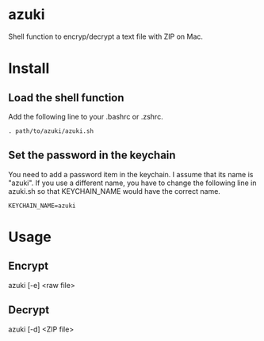 # azuki
Shell function to encryp/decrypt a text file with ZIP on Mac. 

# Install
## Load the shell function
Add the following line to your .bashrc or .zshrc.
```
. path/to/azuki/azuki.sh
```    
## Set the password in the keychain
You need to add a password item in the keychain. I assume that its name is "azuki". If you use a different name, you have to change the following line in azuki.sh so that KEYCHAIN_NAME would have the correct name.
```
KEYCHAIN_NAME=azuki
```

# Usage
## Encrypt
azuki [-e] \<raw file\>

## Decrypt
azuki [-d] \<ZIP file\>
